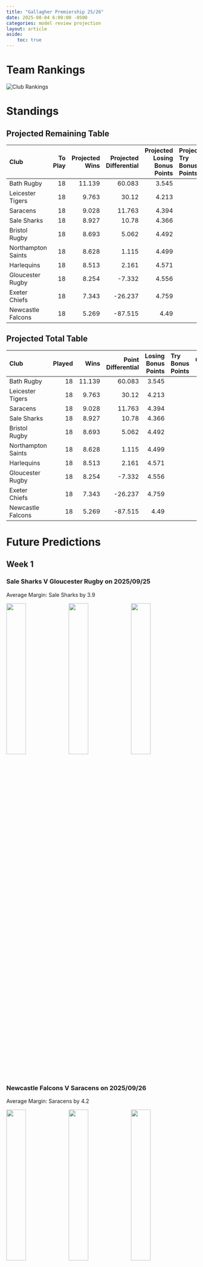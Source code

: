 ```yaml
---  
title: "Gallagher Premiership 25/26"  
date: 2025-08-04 6:00:00 -0500  
categories: model review projection  
layout: article  
aside:  
    toc: true  
---
```

# Team Rankings


![Club Rankings](plots/rankings_Gallagher_Premiership_2526.png)
# Standings

## Projected Remaining Table


| Club               |   To Play |   Projected Wins |   Projected Differential |   Projected Losing Bonus Points | Projected Try Bonus Points   |   Projected Competition Points |
|:-------------------|----------:|-----------------:|-------------------------:|--------------------------------:|:-----------------------------|-------------------------------:|
| Bath Rugby         |        18 |           11.139 |                   60.083 |                           3.545 |                              |                         49.733 |
| Leicester Tigers   |        18 |            9.763 |                   30.12  |                           4.213 |                              |                         44.987 |
| Saracens           |        18 |            9.028 |                   11.763 |                           4.394 |                              |                         42.334 |
| Sale Sharks        |        18 |            8.927 |                   10.78  |                           4.366 |                              |                         41.872 |
| Bristol Rugby      |        18 |            8.693 |                    5.062 |                           4.492 |                              |                         41.108 |
| Northampton Saints |        18 |            8.628 |                    1.115 |                           4.499 |                              |                         40.877 |
| Harlequins         |        18 |            8.513 |                    2.161 |                           4.571 |                              |                         40.517 |
| Gloucester Rugby   |        18 |            8.254 |                   -7.332 |                           4.556 |                              |                         39.406 |
| Exeter Chiefs      |        18 |            7.343 |                  -26.237 |                           4.759 |                              |                         36.027 |
| Newcastle Falcons  |        18 |            5.269 |                  -87.515 |                           4.49  |                              |                         27.024 |



## Projected Total Table


| Club               |   Played |   Wins |   Point Differential |   Losing Bonus Points | Try Bonus Points   |   Competition Points |
|:-------------------|---------:|-------:|---------------------:|----------------------:|:-------------------|---------------------:|
| Bath Rugby         |       18 | 11.139 |               60.083 |                 3.545 |                    |               49.733 |
| Leicester Tigers   |       18 |  9.763 |               30.12  |                 4.213 |                    |               44.987 |
| Saracens           |       18 |  9.028 |               11.763 |                 4.394 |                    |               42.334 |
| Sale Sharks        |       18 |  8.927 |               10.78  |                 4.366 |                    |               41.872 |
| Bristol Rugby      |       18 |  8.693 |                5.062 |                 4.492 |                    |               41.108 |
| Northampton Saints |       18 |  8.628 |                1.115 |                 4.499 |                    |               40.877 |
| Harlequins         |       18 |  8.513 |                2.161 |                 4.571 |                    |               40.517 |
| Gloucester Rugby   |       18 |  8.254 |               -7.332 |                 4.556 |                    |               39.406 |
| Exeter Chiefs      |       18 |  7.343 |              -26.237 |                 4.759 |                    |               36.027 |
| Newcastle Falcons  |       18 |  5.269 |              -87.515 |                 4.49  |                    |               27.024 |



# Future Predictions

## Week 1

### Sale Sharks V Gloucester Rugby on 2025/09/25


Average Margin: Sale Sharks by 3.9

<p float="left">
<img src="plots\2025-09-25-SaleSharks_V_GloucesterRugby_performances.png" width="32%" />
<img src="plots\2025-09-25-SaleSharks_V_GloucesterRugby_resultbar.png" width="32%" />
<img src="plots\2025-09-25-SaleSharks_V_GloucesterRugby_spreads.png" width="32%" />
</p>

### Newcastle Falcons V Saracens on 2025/09/26


Average Margin: Saracens by 4.2

<p float="left">
<img src="plots\2025-09-26-NewcastleFalcons_V_Saracens_performances.png" width="32%" />
<img src="plots\2025-09-26-NewcastleFalcons_V_Saracens_resultbar.png" width="32%" />
<img src="plots\2025-09-26-NewcastleFalcons_V_Saracens_spreads.png" width="32%" />
</p>

### Harlequins V Bath Rugby on 2025/09/26


Average Margin: Bath Rugby by 1.3

<p float="left">
<img src="plots\2025-09-26-Harlequins_V_BathRugby_performances.png" width="32%" />
<img src="plots\2025-09-26-Harlequins_V_BathRugby_resultbar.png" width="32%" />
<img src="plots\2025-09-26-Harlequins_V_BathRugby_spreads.png" width="32%" />
</p>

### Northampton Saints V Exeter Chiefs on 2025/09/28


Average Margin: Northampton Saints by 4.8

<p float="left">
<img src="plots\2025-09-28-NorthamptonSaints_V_ExeterChiefs_performances.png" width="32%" />
<img src="plots\2025-09-28-NorthamptonSaints_V_ExeterChiefs_resultbar.png" width="32%" />
<img src="plots\2025-09-28-NorthamptonSaints_V_ExeterChiefs_spreads.png" width="32%" />
</p>

### Bristol Rugby V Leicester Tigers on 2025/09/28


Average Margin: Bristol Rugby by 1.0

<p float="left">
<img src="plots\2025-09-28-BristolRugby_V_LeicesterTigers_performances.png" width="32%" />
<img src="plots\2025-09-28-BristolRugby_V_LeicesterTigers_resultbar.png" width="32%" />
<img src="plots\2025-09-28-BristolRugby_V_LeicesterTigers_spreads.png" width="32%" />
</p>

## Week 2

### Bath Rugby V Sale Sharks on 2025/10/03


Average Margin: Bath Rugby by 6.2

<p float="left">
<img src="plots\2025-10-03-BathRugby_V_SaleSharks_performances.png" width="32%" />
<img src="plots\2025-10-03-BathRugby_V_SaleSharks_resultbar.png" width="32%" />
<img src="plots\2025-10-03-BathRugby_V_SaleSharks_spreads.png" width="32%" />
</p>

### Exeter Chiefs V Newcastle Falcons on 2025/10/04


Average Margin: Exeter Chiefs by 6.9

<p float="left">
<img src="plots\2025-10-04-ExeterChiefs_V_NewcastleFalcons_performances.png" width="32%" />
<img src="plots\2025-10-04-ExeterChiefs_V_NewcastleFalcons_resultbar.png" width="32%" />
<img src="plots\2025-10-04-ExeterChiefs_V_NewcastleFalcons_spreads.png" width="32%" />
</p>

### Leicester Tigers V Harlequins on 2025/10/04


Average Margin: Leicester Tigers by 4.3

<p float="left">
<img src="plots\2025-10-04-LeicesterTigers_V_Harlequins_performances.png" width="32%" />
<img src="plots\2025-10-04-LeicesterTigers_V_Harlequins_resultbar.png" width="32%" />
<img src="plots\2025-10-04-LeicesterTigers_V_Harlequins_spreads.png" width="32%" />
</p>

### Saracens V Bristol Rugby on 2025/10/04


Average Margin: Saracens by 2.4

<p float="left">
<img src="plots\2025-10-04-Saracens_V_BristolRugby_performances.png" width="32%" />
<img src="plots\2025-10-04-Saracens_V_BristolRugby_resultbar.png" width="32%" />
<img src="plots\2025-10-04-Saracens_V_BristolRugby_spreads.png" width="32%" />
</p>

### Gloucester Rugby V Northampton Saints on 2025/10/05


Average Margin: Gloucester Rugby by 2.3

<p float="left">
<img src="plots\2025-10-05-GloucesterRugby_V_NorthamptonSaints_performances.png" width="32%" />
<img src="plots\2025-10-05-GloucesterRugby_V_NorthamptonSaints_resultbar.png" width="32%" />
<img src="plots\2025-10-05-GloucesterRugby_V_NorthamptonSaints_spreads.png" width="32%" />
</p>

## Week 3

### Sale Sharks V Newcastle Falcons on 2025/10/10


Average Margin: Sale Sharks by 9.2

<p float="left">
<img src="plots\2025-10-10-SaleSharks_V_NewcastleFalcons_performances.png" width="32%" />
<img src="plots\2025-10-10-SaleSharks_V_NewcastleFalcons_resultbar.png" width="32%" />
<img src="plots\2025-10-10-SaleSharks_V_NewcastleFalcons_spreads.png" width="32%" />
</p>

### Bath Rugby V Gloucester Rugby on 2025/10/11


Average Margin: Bath Rugby by 6.3

<p float="left">
<img src="plots\2025-10-11-BathRugby_V_GloucesterRugby_performances.png" width="32%" />
<img src="plots\2025-10-11-BathRugby_V_GloucesterRugby_resultbar.png" width="32%" />
<img src="plots\2025-10-11-BathRugby_V_GloucesterRugby_spreads.png" width="32%" />
</p>

### Bristol Rugby V Exeter Chiefs on 2025/10/11


Average Margin: Bristol Rugby by 4.8

<p float="left">
<img src="plots\2025-10-11-BristolRugby_V_ExeterChiefs_performances.png" width="32%" />
<img src="plots\2025-10-11-BristolRugby_V_ExeterChiefs_resultbar.png" width="32%" />
<img src="plots\2025-10-11-BristolRugby_V_ExeterChiefs_spreads.png" width="32%" />
</p>

### Northampton Saints V Leicester Tigers on 2025/10/11


Average Margin: Northampton Saints by 0.4

<p float="left">
<img src="plots\2025-10-11-NorthamptonSaints_V_LeicesterTigers_performances.png" width="32%" />
<img src="plots\2025-10-11-NorthamptonSaints_V_LeicesterTigers_resultbar.png" width="32%" />
<img src="plots\2025-10-11-NorthamptonSaints_V_LeicesterTigers_spreads.png" width="32%" />
</p>

### Harlequins V Saracens on 2025/10/12


Average Margin: Harlequins by 1.4

<p float="left">
<img src="plots\2025-10-12-Harlequins_V_Saracens_performances.png" width="32%" />
<img src="plots\2025-10-12-Harlequins_V_Saracens_resultbar.png" width="32%" />
<img src="plots\2025-10-12-Harlequins_V_Saracens_spreads.png" width="32%" />
</p>

## Week 4

### Newcastle Falcons V Northampton Saints on 2025/10/17


Average Margin: Northampton Saints by 3.6

<p float="left">
<img src="plots\2025-10-17-NewcastleFalcons_V_NorthamptonSaints_performances.png" width="32%" />
<img src="plots\2025-10-17-NewcastleFalcons_V_NorthamptonSaints_resultbar.png" width="32%" />
<img src="plots\2025-10-17-NewcastleFalcons_V_NorthamptonSaints_spreads.png" width="32%" />
</p>

### Gloucester Rugby V Bristol Rugby on 2025/10/17


Average Margin: Gloucester Rugby by 2.3

<p float="left">
<img src="plots\2025-10-17-GloucesterRugby_V_BristolRugby_performances.png" width="32%" />
<img src="plots\2025-10-17-GloucesterRugby_V_BristolRugby_resultbar.png" width="32%" />
<img src="plots\2025-10-17-GloucesterRugby_V_BristolRugby_spreads.png" width="32%" />
</p>

### Leicester Tigers V Bath Rugby on 2025/10/18


Average Margin: Leicester Tigers by 0.3

<p float="left">
<img src="plots\2025-10-18-LeicesterTigers_V_BathRugby_performances.png" width="32%" />
<img src="plots\2025-10-18-LeicesterTigers_V_BathRugby_resultbar.png" width="32%" />
<img src="plots\2025-10-18-LeicesterTigers_V_BathRugby_spreads.png" width="32%" />
</p>

### Saracens V Sale Sharks on 2025/10/18


Average Margin: Saracens by 2.9

<p float="left">
<img src="plots\2025-10-18-Saracens_V_SaleSharks_performances.png" width="32%" />
<img src="plots\2025-10-18-Saracens_V_SaleSharks_resultbar.png" width="32%" />
<img src="plots\2025-10-18-Saracens_V_SaleSharks_spreads.png" width="32%" />
</p>

### Exeter Chiefs V Harlequins on 2025/10/19


Average Margin: Exeter Chiefs by 1.0

<p float="left">
<img src="plots\2025-10-19-ExeterChiefs_V_Harlequins_performances.png" width="32%" />
<img src="plots\2025-10-19-ExeterChiefs_V_Harlequins_resultbar.png" width="32%" />
<img src="plots\2025-10-19-ExeterChiefs_V_Harlequins_spreads.png" width="32%" />
</p>

## Week 5

### Northampton Saints V Saracens on 2025/10/24


Average Margin: Northampton Saints by 1.7

<p float="left">
<img src="plots\2025-10-24-NorthamptonSaints_V_Saracens_performances.png" width="32%" />
<img src="plots\2025-10-24-NorthamptonSaints_V_Saracens_resultbar.png" width="32%" />
<img src="plots\2025-10-24-NorthamptonSaints_V_Saracens_spreads.png" width="32%" />
</p>

### Leicester Tigers V Sale Sharks on 2025/10/25


Average Margin: Leicester Tigers by 4.4

<p float="left">
<img src="plots\2025-10-25-LeicesterTigers_V_SaleSharks_performances.png" width="32%" />
<img src="plots\2025-10-25-LeicesterTigers_V_SaleSharks_resultbar.png" width="32%" />
<img src="plots\2025-10-25-LeicesterTigers_V_SaleSharks_spreads.png" width="32%" />
</p>

### Exeter Chiefs V Gloucester Rugby on 2025/10/25


Average Margin: Exeter Chiefs by 1.4

<p float="left">
<img src="plots\2025-10-25-ExeterChiefs_V_GloucesterRugby_performances.png" width="32%" />
<img src="plots\2025-10-25-ExeterChiefs_V_GloucesterRugby_resultbar.png" width="32%" />
<img src="plots\2025-10-25-ExeterChiefs_V_GloucesterRugby_spreads.png" width="32%" />
</p>

### Bath Rugby V Bristol Rugby on 2025/10/25


Average Margin: Bath Rugby by 6.0

<p float="left">
<img src="plots\2025-10-25-BathRugby_V_BristolRugby_performances.png" width="32%" />
<img src="plots\2025-10-25-BathRugby_V_BristolRugby_resultbar.png" width="32%" />
<img src="plots\2025-10-25-BathRugby_V_BristolRugby_spreads.png" width="32%" />
</p>

### Harlequins V Newcastle Falcons on 2025/10/25


Average Margin: Harlequins by 8.1

<p float="left">
<img src="plots\2025-10-25-Harlequins_V_NewcastleFalcons_performances.png" width="32%" />
<img src="plots\2025-10-25-Harlequins_V_NewcastleFalcons_resultbar.png" width="32%" />
<img src="plots\2025-10-25-Harlequins_V_NewcastleFalcons_spreads.png" width="32%" />
</p>

## Week 6

### Sale Sharks V Exeter Chiefs on 2025/11/28


Average Margin: Sale Sharks by 5.6

<p float="left">
<img src="plots\2025-11-28-SaleSharks_V_ExeterChiefs_performances.png" width="32%" />
<img src="plots\2025-11-28-SaleSharks_V_ExeterChiefs_resultbar.png" width="32%" />
<img src="plots\2025-11-28-SaleSharks_V_ExeterChiefs_spreads.png" width="32%" />
</p>

### Newcastle Falcons V Leicester Tigers on 2025/11/28


Average Margin: Leicester Tigers by 3.5

<p float="left">
<img src="plots\2025-11-28-NewcastleFalcons_V_LeicesterTigers_performances.png" width="32%" />
<img src="plots\2025-11-28-NewcastleFalcons_V_LeicesterTigers_resultbar.png" width="32%" />
<img src="plots\2025-11-28-NewcastleFalcons_V_LeicesterTigers_spreads.png" width="32%" />
</p>

### Gloucester Rugby V Harlequins on 2025/11/29


Average Margin: Gloucester Rugby by 2.3

<p float="left">
<img src="plots\2025-11-29-GloucesterRugby_V_Harlequins_performances.png" width="32%" />
<img src="plots\2025-11-29-GloucesterRugby_V_Harlequins_resultbar.png" width="32%" />
<img src="plots\2025-11-29-GloucesterRugby_V_Harlequins_spreads.png" width="32%" />
</p>

### Bristol Rugby V Northampton Saints on 2025/11/29


Average Margin: Bristol Rugby by 2.9

<p float="left">
<img src="plots\2025-11-29-BristolRugby_V_NorthamptonSaints_performances.png" width="32%" />
<img src="plots\2025-11-29-BristolRugby_V_NorthamptonSaints_resultbar.png" width="32%" />
<img src="plots\2025-11-29-BristolRugby_V_NorthamptonSaints_spreads.png" width="32%" />
</p>

### Saracens V Bath Rugby on 2025/11/30


Average Margin: Bath Rugby by 0.4

<p float="left">
<img src="plots\2025-11-30-Saracens_V_BathRugby_performances.png" width="32%" />
<img src="plots\2025-11-30-Saracens_V_BathRugby_resultbar.png" width="32%" />
<img src="plots\2025-11-30-Saracens_V_BathRugby_spreads.png" width="32%" />
</p>

## Week 7

### Leicester Tigers V Gloucester Rugby on 2025/12/19


Average Margin: Leicester Tigers by 5.0

<p float="left">
<img src="plots\2025-12-19-LeicesterTigers_V_GloucesterRugby_performances.png" width="32%" />
<img src="plots\2025-12-19-LeicesterTigers_V_GloucesterRugby_resultbar.png" width="32%" />
<img src="plots\2025-12-19-LeicesterTigers_V_GloucesterRugby_spreads.png" width="32%" />
</p>

### Saracens V Exeter Chiefs on 2025/12/20


Average Margin: Saracens by 4.9

<p float="left">
<img src="plots\2025-12-20-Saracens_V_ExeterChiefs_performances.png" width="32%" />
<img src="plots\2025-12-20-Saracens_V_ExeterChiefs_resultbar.png" width="32%" />
<img src="plots\2025-12-20-Saracens_V_ExeterChiefs_spreads.png" width="32%" />
</p>

### Harlequins V Bristol Rugby on 2025/12/20


Average Margin: Harlequins by 2.1

<p float="left">
<img src="plots\2025-12-20-Harlequins_V_BristolRugby_performances.png" width="32%" />
<img src="plots\2025-12-20-Harlequins_V_BristolRugby_resultbar.png" width="32%" />
<img src="plots\2025-12-20-Harlequins_V_BristolRugby_spreads.png" width="32%" />
</p>

### Northampton Saints V Sale Sharks on 2025/12/20


Average Margin: Northampton Saints by 2.0

<p float="left">
<img src="plots\2025-12-20-NorthamptonSaints_V_SaleSharks_performances.png" width="32%" />
<img src="plots\2025-12-20-NorthamptonSaints_V_SaleSharks_resultbar.png" width="32%" />
<img src="plots\2025-12-20-NorthamptonSaints_V_SaleSharks_spreads.png" width="32%" />
</p>

### Newcastle Falcons V Bath Rugby on 2025/12/21


Average Margin: Bath Rugby by 6.3

<p float="left">
<img src="plots\2025-12-21-NewcastleFalcons_V_BathRugby_performances.png" width="32%" />
<img src="plots\2025-12-21-NewcastleFalcons_V_BathRugby_resultbar.png" width="32%" />
<img src="plots\2025-12-21-NewcastleFalcons_V_BathRugby_spreads.png" width="32%" />
</p>

## Week 8

### Sale Sharks V Harlequins on 2025/12/26


Average Margin: Sale Sharks by 3.2

<p float="left">
<img src="plots\2025-12-26-SaleSharks_V_Harlequins_performances.png" width="32%" />
<img src="plots\2025-12-26-SaleSharks_V_Harlequins_resultbar.png" width="32%" />
<img src="plots\2025-12-26-SaleSharks_V_Harlequins_spreads.png" width="32%" />
</p>

### Bath Rugby V Northampton Saints on 2025/12/27


Average Margin: Bath Rugby by 5.4

<p float="left">
<img src="plots\2025-12-27-BathRugby_V_NorthamptonSaints_performances.png" width="32%" />
<img src="plots\2025-12-27-BathRugby_V_NorthamptonSaints_resultbar.png" width="32%" />
<img src="plots\2025-12-27-BathRugby_V_NorthamptonSaints_spreads.png" width="32%" />
</p>

### Bristol Rugby V Newcastle Falcons on 2025/12/27


Average Margin: Bristol Rugby by 7.2

<p float="left">
<img src="plots\2025-12-27-BristolRugby_V_NewcastleFalcons_performances.png" width="32%" />
<img src="plots\2025-12-27-BristolRugby_V_NewcastleFalcons_resultbar.png" width="32%" />
<img src="plots\2025-12-27-BristolRugby_V_NewcastleFalcons_spreads.png" width="32%" />
</p>

### Gloucester Rugby V Saracens on 2025/12/27


Average Margin: Gloucester Rugby by 1.8

<p float="left">
<img src="plots\2025-12-27-GloucesterRugby_V_Saracens_performances.png" width="32%" />
<img src="plots\2025-12-27-GloucesterRugby_V_Saracens_resultbar.png" width="32%" />
<img src="plots\2025-12-27-GloucesterRugby_V_Saracens_spreads.png" width="32%" />
</p>

### Exeter Chiefs V Leicester Tigers on 2025/12/28


Average Margin: Leicester Tigers by 0.0

<p float="left">
<img src="plots\2025-12-28-ExeterChiefs_V_LeicesterTigers_performances.png" width="32%" />
<img src="plots\2025-12-28-ExeterChiefs_V_LeicesterTigers_resultbar.png" width="32%" />
<img src="plots\2025-12-28-ExeterChiefs_V_LeicesterTigers_spreads.png" width="32%" />
</p>

## Week 9

### Newcastle Falcons V Gloucester Rugby on 2026/01/02


Average Margin: Gloucester Rugby by 1.0

<p float="left">
<img src="plots\2026-01-02-NewcastleFalcons_V_GloucesterRugby_performances.png" width="32%" />
<img src="plots\2026-01-02-NewcastleFalcons_V_GloucesterRugby_resultbar.png" width="32%" />
<img src="plots\2026-01-02-NewcastleFalcons_V_GloucesterRugby_spreads.png" width="32%" />
</p>

### Bristol Rugby V Sale Sharks on 2026/01/02


Average Margin: Bristol Rugby by 2.8

<p float="left">
<img src="plots\2026-01-02-BristolRugby_V_SaleSharks_performances.png" width="32%" />
<img src="plots\2026-01-02-BristolRugby_V_SaleSharks_resultbar.png" width="32%" />
<img src="plots\2026-01-02-BristolRugby_V_SaleSharks_spreads.png" width="32%" />
</p>

### Bath Rugby V Exeter Chiefs on 2026/01/03


Average Margin: Bath Rugby by 6.5

<p float="left">
<img src="plots\2026-01-03-BathRugby_V_ExeterChiefs_performances.png" width="32%" />
<img src="plots\2026-01-03-BathRugby_V_ExeterChiefs_resultbar.png" width="32%" />
<img src="plots\2026-01-03-BathRugby_V_ExeterChiefs_spreads.png" width="32%" />
</p>

### Northampton Saints V Harlequins on 2026/01/03


Average Margin: Northampton Saints by 2.3

<p float="left">
<img src="plots\2026-01-03-NorthamptonSaints_V_Harlequins_performances.png" width="32%" />
<img src="plots\2026-01-03-NorthamptonSaints_V_Harlequins_resultbar.png" width="32%" />
<img src="plots\2026-01-03-NorthamptonSaints_V_Harlequins_spreads.png" width="32%" />
</p>

### Leicester Tigers V Saracens on 2026/01/04


Average Margin: Leicester Tigers by 3.9

<p float="left">
<img src="plots\2026-01-04-LeicesterTigers_V_Saracens_performances.png" width="32%" />
<img src="plots\2026-01-04-LeicesterTigers_V_Saracens_resultbar.png" width="32%" />
<img src="plots\2026-01-04-LeicesterTigers_V_Saracens_spreads.png" width="32%" />
</p>

## Week 10

### Harlequins V Leicester Tigers on 2026/01/24


Average Margin: Harlequins by 1.0

<p float="left">
<img src="plots\2026-01-24-Harlequins_V_LeicesterTigers_performances.png" width="32%" />
<img src="plots\2026-01-24-Harlequins_V_LeicesterTigers_resultbar.png" width="32%" />
<img src="plots\2026-01-24-Harlequins_V_LeicesterTigers_spreads.png" width="32%" />
</p>

### Sale Sharks V Northampton Saints on 2026/01/24


Average Margin: Sale Sharks by 3.5

<p float="left">
<img src="plots\2026-01-24-SaleSharks_V_NorthamptonSaints_performances.png" width="32%" />
<img src="plots\2026-01-24-SaleSharks_V_NorthamptonSaints_resultbar.png" width="32%" />
<img src="plots\2026-01-24-SaleSharks_V_NorthamptonSaints_spreads.png" width="32%" />
</p>

### Exeter Chiefs V Bristol Rugby on 2026/01/24


Average Margin: Exeter Chiefs by 1.1

<p float="left">
<img src="plots\2026-01-24-ExeterChiefs_V_BristolRugby_performances.png" width="32%" />
<img src="plots\2026-01-24-ExeterChiefs_V_BristolRugby_resultbar.png" width="32%" />
<img src="plots\2026-01-24-ExeterChiefs_V_BristolRugby_spreads.png" width="32%" />
</p>

### Gloucester Rugby V Bath Rugby on 2026/01/24


Average Margin: Bath Rugby by 0.5

<p float="left">
<img src="plots\2026-01-24-GloucesterRugby_V_BathRugby_performances.png" width="32%" />
<img src="plots\2026-01-24-GloucesterRugby_V_BathRugby_resultbar.png" width="32%" />
<img src="plots\2026-01-24-GloucesterRugby_V_BathRugby_spreads.png" width="32%" />
</p>

### Saracens V Newcastle Falcons on 2026/01/24


Average Margin: Saracens by 7.3

<p float="left">
<img src="plots\2026-01-24-Saracens_V_NewcastleFalcons_performances.png" width="32%" />
<img src="plots\2026-01-24-Saracens_V_NewcastleFalcons_resultbar.png" width="32%" />
<img src="plots\2026-01-24-Saracens_V_NewcastleFalcons_spreads.png" width="32%" />
</p>

## Week 11

### Bath Rugby V Saracens on 2026/03/21


Average Margin: Bath Rugby by 4.6

<p float="left">
<img src="plots\2026-03-21-BathRugby_V_Saracens_performances.png" width="32%" />
<img src="plots\2026-03-21-BathRugby_V_Saracens_resultbar.png" width="32%" />
<img src="plots\2026-03-21-BathRugby_V_Saracens_spreads.png" width="32%" />
</p>

### Northampton Saints V Newcastle Falcons on 2026/03/21


Average Margin: Northampton Saints by 5.8

<p float="left">
<img src="plots\2026-03-21-NorthamptonSaints_V_NewcastleFalcons_performances.png" width="32%" />
<img src="plots\2026-03-21-NorthamptonSaints_V_NewcastleFalcons_resultbar.png" width="32%" />
<img src="plots\2026-03-21-NorthamptonSaints_V_NewcastleFalcons_spreads.png" width="32%" />
</p>

### Exeter Chiefs V Sale Sharks on 2026/03/21


Average Margin: Exeter Chiefs by 1.1

<p float="left">
<img src="plots\2026-03-21-ExeterChiefs_V_SaleSharks_performances.png" width="32%" />
<img src="plots\2026-03-21-ExeterChiefs_V_SaleSharks_resultbar.png" width="32%" />
<img src="plots\2026-03-21-ExeterChiefs_V_SaleSharks_spreads.png" width="32%" />
</p>

### Harlequins V Gloucester Rugby on 2026/03/21


Average Margin: Harlequins by 2.9

<p float="left">
<img src="plots\2026-03-21-Harlequins_V_GloucesterRugby_performances.png" width="32%" />
<img src="plots\2026-03-21-Harlequins_V_GloucesterRugby_resultbar.png" width="32%" />
<img src="plots\2026-03-21-Harlequins_V_GloucesterRugby_spreads.png" width="32%" />
</p>

### Leicester Tigers V Bristol Rugby on 2026/03/21


Average Margin: Leicester Tigers by 3.4

<p float="left">
<img src="plots\2026-03-21-LeicesterTigers_V_BristolRugby_performances.png" width="32%" />
<img src="plots\2026-03-21-LeicesterTigers_V_BristolRugby_resultbar.png" width="32%" />
<img src="plots\2026-03-21-LeicesterTigers_V_BristolRugby_spreads.png" width="32%" />
</p>

## Week 12

### Gloucester Rugby V Leicester Tigers on 2026/03/28


Average Margin: Gloucester Rugby by 1.5

<p float="left">
<img src="plots\2026-03-28-GloucesterRugby_V_LeicesterTigers_performances.png" width="32%" />
<img src="plots\2026-03-28-GloucesterRugby_V_LeicesterTigers_resultbar.png" width="32%" />
<img src="plots\2026-03-28-GloucesterRugby_V_LeicesterTigers_spreads.png" width="32%" />
</p>

### Newcastle Falcons V Exeter Chiefs on 2026/03/28


Average Margin: Newcastle Falcons by 0.1

<p float="left">
<img src="plots\2026-03-28-NewcastleFalcons_V_ExeterChiefs_performances.png" width="32%" />
<img src="plots\2026-03-28-NewcastleFalcons_V_ExeterChiefs_resultbar.png" width="32%" />
<img src="plots\2026-03-28-NewcastleFalcons_V_ExeterChiefs_spreads.png" width="32%" />
</p>

### Saracens V Northampton Saints on 2026/03/28


Average Margin: Saracens by 3.1

<p float="left">
<img src="plots\2026-03-28-Saracens_V_NorthamptonSaints_performances.png" width="32%" />
<img src="plots\2026-03-28-Saracens_V_NorthamptonSaints_resultbar.png" width="32%" />
<img src="plots\2026-03-28-Saracens_V_NorthamptonSaints_spreads.png" width="32%" />
</p>

### Bristol Rugby V Harlequins on 2026/03/28


Average Margin: Bristol Rugby by 2.2

<p float="left">
<img src="plots\2026-03-28-BristolRugby_V_Harlequins_performances.png" width="32%" />
<img src="plots\2026-03-28-BristolRugby_V_Harlequins_resultbar.png" width="32%" />
<img src="plots\2026-03-28-BristolRugby_V_Harlequins_spreads.png" width="32%" />
</p>

### Sale Sharks V Bath Rugby on 2026/03/28


Average Margin: Sale Sharks by 0.3

<p float="left">
<img src="plots\2026-03-28-SaleSharks_V_BathRugby_performances.png" width="32%" />
<img src="plots\2026-03-28-SaleSharks_V_BathRugby_resultbar.png" width="32%" />
<img src="plots\2026-03-28-SaleSharks_V_BathRugby_spreads.png" width="32%" />
</p>

## Week 13

### Sale Sharks V Saracens on 2026/04/18


Average Margin: Sale Sharks by 2.8

<p float="left">
<img src="plots\2026-04-18-SaleSharks_V_Saracens_performances.png" width="32%" />
<img src="plots\2026-04-18-SaleSharks_V_Saracens_resultbar.png" width="32%" />
<img src="plots\2026-04-18-SaleSharks_V_Saracens_spreads.png" width="32%" />
</p>

### Bath Rugby V Harlequins on 2026/04/18


Average Margin: Bath Rugby by 4.6

<p float="left">
<img src="plots\2026-04-18-BathRugby_V_Harlequins_performances.png" width="32%" />
<img src="plots\2026-04-18-BathRugby_V_Harlequins_resultbar.png" width="32%" />
<img src="plots\2026-04-18-BathRugby_V_Harlequins_spreads.png" width="32%" />
</p>

### Leicester Tigers V Newcastle Falcons on 2026/04/18


Average Margin: Leicester Tigers by 6.9

<p float="left">
<img src="plots\2026-04-18-LeicesterTigers_V_NewcastleFalcons_performances.png" width="32%" />
<img src="plots\2026-04-18-LeicesterTigers_V_NewcastleFalcons_resultbar.png" width="32%" />
<img src="plots\2026-04-18-LeicesterTigers_V_NewcastleFalcons_spreads.png" width="32%" />
</p>

### Bristol Rugby V Gloucester Rugby on 2026/04/18


Average Margin: Bristol Rugby by 3.3

<p float="left">
<img src="plots\2026-04-18-BristolRugby_V_GloucesterRugby_performances.png" width="32%" />
<img src="plots\2026-04-18-BristolRugby_V_GloucesterRugby_resultbar.png" width="32%" />
<img src="plots\2026-04-18-BristolRugby_V_GloucesterRugby_spreads.png" width="32%" />
</p>

### Exeter Chiefs V Northampton Saints on 2026/04/18


Average Margin: Exeter Chiefs by 1.5

<p float="left">
<img src="plots\2026-04-18-ExeterChiefs_V_NorthamptonSaints_performances.png" width="32%" />
<img src="plots\2026-04-18-ExeterChiefs_V_NorthamptonSaints_resultbar.png" width="32%" />
<img src="plots\2026-04-18-ExeterChiefs_V_NorthamptonSaints_spreads.png" width="32%" />
</p>

## Week 14

### Newcastle Falcons V Bristol Rugby on 2026/04/25


Average Margin: Bristol Rugby by 1.2

<p float="left">
<img src="plots\2026-04-25-NewcastleFalcons_V_BristolRugby_performances.png" width="32%" />
<img src="plots\2026-04-25-NewcastleFalcons_V_BristolRugby_resultbar.png" width="32%" />
<img src="plots\2026-04-25-NewcastleFalcons_V_BristolRugby_spreads.png" width="32%" />
</p>

### Gloucester Rugby V Exeter Chiefs on 2026/04/25


Average Margin: Gloucester Rugby by 3.4

<p float="left">
<img src="plots\2026-04-25-GloucesterRugby_V_ExeterChiefs_performances.png" width="32%" />
<img src="plots\2026-04-25-GloucesterRugby_V_ExeterChiefs_resultbar.png" width="32%" />
<img src="plots\2026-04-25-GloucesterRugby_V_ExeterChiefs_spreads.png" width="32%" />
</p>

### Saracens V Leicester Tigers on 2026/04/25


Average Margin: Saracens by 2.2

<p float="left">
<img src="plots\2026-04-25-Saracens_V_LeicesterTigers_performances.png" width="32%" />
<img src="plots\2026-04-25-Saracens_V_LeicesterTigers_resultbar.png" width="32%" />
<img src="plots\2026-04-25-Saracens_V_LeicesterTigers_spreads.png" width="32%" />
</p>

### Harlequins V Sale Sharks on 2026/04/25


Average Margin: Harlequins by 2.1

<p float="left">
<img src="plots\2026-04-25-Harlequins_V_SaleSharks_performances.png" width="32%" />
<img src="plots\2026-04-25-Harlequins_V_SaleSharks_resultbar.png" width="32%" />
<img src="plots\2026-04-25-Harlequins_V_SaleSharks_spreads.png" width="32%" />
</p>

### Northampton Saints V Bath Rugby on 2026/04/25


Average Margin: Bath Rugby by 0.0

<p float="left">
<img src="plots\2026-04-25-NorthamptonSaints_V_BathRugby_performances.png" width="32%" />
<img src="plots\2026-04-25-NorthamptonSaints_V_BathRugby_resultbar.png" width="32%" />
<img src="plots\2026-04-25-NorthamptonSaints_V_BathRugby_spreads.png" width="32%" />
</p>

## Week 15

### Gloucester Rugby V Sale Sharks on 2026/05/09


Average Margin: Gloucester Rugby by 2.3

<p float="left">
<img src="plots\2026-05-09-GloucesterRugby_V_SaleSharks_performances.png" width="32%" />
<img src="plots\2026-05-09-GloucesterRugby_V_SaleSharks_resultbar.png" width="32%" />
<img src="plots\2026-05-09-GloucesterRugby_V_SaleSharks_spreads.png" width="32%" />
</p>

### Leicester Tigers V Northampton Saints on 2026/05/09


Average Margin: Leicester Tigers by 4.2

<p float="left">
<img src="plots\2026-05-09-LeicesterTigers_V_NorthamptonSaints_performances.png" width="32%" />
<img src="plots\2026-05-09-LeicesterTigers_V_NorthamptonSaints_resultbar.png" width="32%" />
<img src="plots\2026-05-09-LeicesterTigers_V_NorthamptonSaints_spreads.png" width="32%" />
</p>

### Newcastle Falcons V Harlequins on 2026/05/09


Average Margin: Harlequins by 1.6

<p float="left">
<img src="plots\2026-05-09-NewcastleFalcons_V_Harlequins_performances.png" width="32%" />
<img src="plots\2026-05-09-NewcastleFalcons_V_Harlequins_resultbar.png" width="32%" />
<img src="plots\2026-05-09-NewcastleFalcons_V_Harlequins_spreads.png" width="32%" />
</p>

### Bristol Rugby V Saracens on 2026/05/09


Average Margin: Bristol Rugby by 2.8

<p float="left">
<img src="plots\2026-05-09-BristolRugby_V_Saracens_performances.png" width="32%" />
<img src="plots\2026-05-09-BristolRugby_V_Saracens_resultbar.png" width="32%" />
<img src="plots\2026-05-09-BristolRugby_V_Saracens_spreads.png" width="32%" />
</p>

### Exeter Chiefs V Bath Rugby on 2026/05/09


Average Margin: Bath Rugby by 1.1

<p float="left">
<img src="plots\2026-05-09-ExeterChiefs_V_BathRugby_performances.png" width="32%" />
<img src="plots\2026-05-09-ExeterChiefs_V_BathRugby_resultbar.png" width="32%" />
<img src="plots\2026-05-09-ExeterChiefs_V_BathRugby_spreads.png" width="32%" />
</p>

## Week 16

### Saracens V Gloucester Rugby on 2026/05/16


Average Margin: Saracens by 3.4

<p float="left">
<img src="plots\2026-05-16-Saracens_V_GloucesterRugby_performances.png" width="32%" />
<img src="plots\2026-05-16-Saracens_V_GloucesterRugby_resultbar.png" width="32%" />
<img src="plots\2026-05-16-Saracens_V_GloucesterRugby_spreads.png" width="32%" />
</p>

### Bath Rugby V Newcastle Falcons on 2026/05/16


Average Margin: Bath Rugby by 7.4

<p float="left">
<img src="plots\2026-05-16-BathRugby_V_NewcastleFalcons_performances.png" width="32%" />
<img src="plots\2026-05-16-BathRugby_V_NewcastleFalcons_resultbar.png" width="32%" />
<img src="plots\2026-05-16-BathRugby_V_NewcastleFalcons_spreads.png" width="32%" />
</p>

### Harlequins V Exeter Chiefs on 2026/05/16


Average Margin: Harlequins by 4.0

<p float="left">
<img src="plots\2026-05-16-Harlequins_V_ExeterChiefs_performances.png" width="32%" />
<img src="plots\2026-05-16-Harlequins_V_ExeterChiefs_resultbar.png" width="32%" />
<img src="plots\2026-05-16-Harlequins_V_ExeterChiefs_spreads.png" width="32%" />
</p>

### Sale Sharks V Leicester Tigers on 2026/05/16


Average Margin: Sale Sharks by 1.6

<p float="left">
<img src="plots\2026-05-16-SaleSharks_V_LeicesterTigers_performances.png" width="32%" />
<img src="plots\2026-05-16-SaleSharks_V_LeicesterTigers_resultbar.png" width="32%" />
<img src="plots\2026-05-16-SaleSharks_V_LeicesterTigers_spreads.png" width="32%" />
</p>

### Northampton Saints V Bristol Rugby on 2026/05/16


Average Margin: Northampton Saints by 2.8

<p float="left">
<img src="plots\2026-05-16-NorthamptonSaints_V_BristolRugby_performances.png" width="32%" />
<img src="plots\2026-05-16-NorthamptonSaints_V_BristolRugby_resultbar.png" width="32%" />
<img src="plots\2026-05-16-NorthamptonSaints_V_BristolRugby_spreads.png" width="32%" />
</p>

## Week 17

### Newcastle Falcons V Sale Sharks on 2026/05/30


Average Margin: Sale Sharks by 1.5

<p float="left">
<img src="plots\2026-05-30-NewcastleFalcons_V_SaleSharks_performances.png" width="32%" />
<img src="plots\2026-05-30-NewcastleFalcons_V_SaleSharks_resultbar.png" width="32%" />
<img src="plots\2026-05-30-NewcastleFalcons_V_SaleSharks_spreads.png" width="32%" />
</p>

### Bristol Rugby V Bath Rugby on 2026/05/30


Average Margin: Bath Rugby by 0.3

<p float="left">
<img src="plots\2026-05-30-BristolRugby_V_BathRugby_performances.png" width="32%" />
<img src="plots\2026-05-30-BristolRugby_V_BathRugby_resultbar.png" width="32%" />
<img src="plots\2026-05-30-BristolRugby_V_BathRugby_spreads.png" width="32%" />
</p>

### Leicester Tigers V Exeter Chiefs on 2026/05/30


Average Margin: Leicester Tigers by 5.5

<p float="left">
<img src="plots\2026-05-30-LeicesterTigers_V_ExeterChiefs_performances.png" width="32%" />
<img src="plots\2026-05-30-LeicesterTigers_V_ExeterChiefs_resultbar.png" width="32%" />
<img src="plots\2026-05-30-LeicesterTigers_V_ExeterChiefs_spreads.png" width="32%" />
</p>

### Northampton Saints V Gloucester Rugby on 2026/05/30


Average Margin: Northampton Saints by 3.4

<p float="left">
<img src="plots\2026-05-30-NorthamptonSaints_V_GloucesterRugby_performances.png" width="32%" />
<img src="plots\2026-05-30-NorthamptonSaints_V_GloucesterRugby_resultbar.png" width="32%" />
<img src="plots\2026-05-30-NorthamptonSaints_V_GloucesterRugby_spreads.png" width="32%" />
</p>

### Saracens V Harlequins on 2026/05/30


Average Margin: Saracens by 2.4

<p float="left">
<img src="plots\2026-05-30-Saracens_V_Harlequins_performances.png" width="32%" />
<img src="plots\2026-05-30-Saracens_V_Harlequins_resultbar.png" width="32%" />
<img src="plots\2026-05-30-Saracens_V_Harlequins_spreads.png" width="32%" />
</p>

## Week 18

### Exeter Chiefs V Saracens on 2026/06/06


Average Margin: Exeter Chiefs by 1.7

<p float="left">
<img src="plots\2026-06-06-ExeterChiefs_V_Saracens_performances.png" width="32%" />
<img src="plots\2026-06-06-ExeterChiefs_V_Saracens_resultbar.png" width="32%" />
<img src="plots\2026-06-06-ExeterChiefs_V_Saracens_spreads.png" width="32%" />
</p>

### Bath Rugby V Leicester Tigers on 2026/06/06


Average Margin: Bath Rugby by 3.8

<p float="left">
<img src="plots\2026-06-06-BathRugby_V_LeicesterTigers_performances.png" width="32%" />
<img src="plots\2026-06-06-BathRugby_V_LeicesterTigers_resultbar.png" width="32%" />
<img src="plots\2026-06-06-BathRugby_V_LeicesterTigers_spreads.png" width="32%" />
</p>

### Harlequins V Northampton Saints on 2026/06/06


Average Margin: Harlequins by 2.7

<p float="left">
<img src="plots\2026-06-06-Harlequins_V_NorthamptonSaints_performances.png" width="32%" />
<img src="plots\2026-06-06-Harlequins_V_NorthamptonSaints_resultbar.png" width="32%" />
<img src="plots\2026-06-06-Harlequins_V_NorthamptonSaints_spreads.png" width="32%" />
</p>

### Gloucester Rugby V Newcastle Falcons on 2026/06/06


Average Margin: Gloucester Rugby by 6.0

<p float="left">
<img src="plots\2026-06-06-GloucesterRugby_V_NewcastleFalcons_performances.png" width="32%" />
<img src="plots\2026-06-06-GloucesterRugby_V_NewcastleFalcons_resultbar.png" width="32%" />
<img src="plots\2026-06-06-GloucesterRugby_V_NewcastleFalcons_spreads.png" width="32%" />
</p>

### Sale Sharks V Bristol Rugby on 2026/06/06


Average Margin: Sale Sharks by 2.9

<p float="left">
<img src="plots\2026-06-06-SaleSharks_V_BristolRugby_performances.png" width="32%" />
<img src="plots\2026-06-06-SaleSharks_V_BristolRugby_resultbar.png" width="32%" />
<img src="plots\2026-06-06-SaleSharks_V_BristolRugby_spreads.png" width="32%" />
</p>
